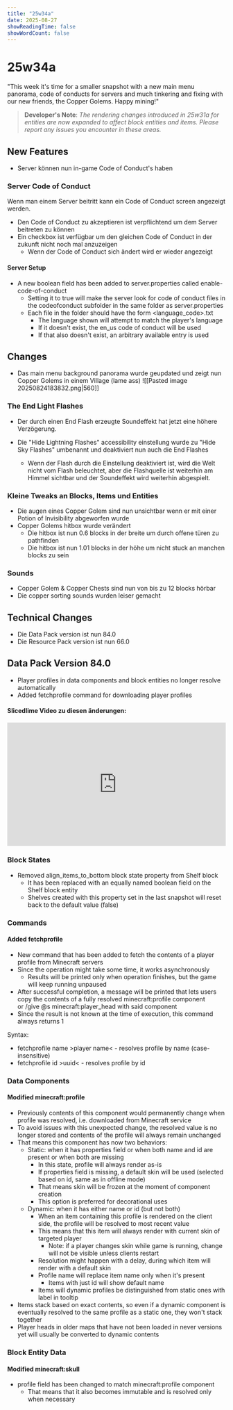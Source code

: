 ```yaml
---
title: "25w34a"
date: 2025-08-27
showReadingTime: false
showWordCount: false
---
```


# 25w34a

"This week it's time for a smaller snapshot with a new main menu panorama, code of conducts for servers and much tinkering and fixing with our new friends, the Copper Golems. Happy mining!"

> **Developer's Note**: _The rendering changes introduced in 25w31a for entities are now expanded to affect block entities and items. Please report any issues you encounter in these areas._

## New Features

- Server können nun in-game Code of Conduct's haben

### Server Code of Conduct

Wenn man einem Server beitritt kann ein Code of Conduct screen angezeigt werden.

- Den Code of Conduct zu akzeptieren ist verpflichtend um dem Server beitreten zu können
- Ein checkbox ist verfügbar um den gleichen Code of Conduct in der zukunft nicht noch mal anzuzeigen
    - Wenn der Code of Conduct sich ändert wird er wieder angezeigt

#### Server Setup

- A new boolean field has been added to server.properties called enable-code-of-conduct
    - Setting it to true will make the server look for code of conduct files in the codeofconduct subfolder in the same folder as server.properties
    - Each file in the folder should have the form <language_code>.txt
        - The language shown will attempt to match the player's language
        - If it doesn't exist, the en_us code of conduct will be used
        - If that also doesn't exist, an arbitrary available entry is used

## Changes

- Das main menu background panorama wurde geupdated und zeigt nun Copper Golems in einem Village (lame ass)
 ![[Pasted image 20250824183832.png|560]]
### The End Light Flashes

- Der durch einen End Flash erzeugte Soundeffekt hat jetzt eine höhere Verzögerung.
  
- Die "Hide Lightning Flashes" accessibility einstellung wurde zu "Hide Sky Flashes" umbenannt und deaktiviert nun auch die End Flashes
    - Wenn der Flash durch die Einstellung deaktiviert ist, wird die Welt nicht vom Flash beleuchtet, aber die Flashquelle ist weiterhin am Himmel sichtbar und der Soundeffekt wird weiterhin abgespielt.

### Kleine Tweaks an Blocks, Items und Entities

- Die augen eines Copper Golem sind nun unsichtbar wenn er mit einer Potion of Invisibility abgeworfen wurde
- Copper Golems hitbox wurde verändert
    - Die hitbox ist nun 0.6 blocks in der breite um durch offene türen zu pathfinden
    - Die hitbox ist nun 1.01 blocks in der höhe um nicht stuck an manchen blocks zu sein

### Sounds

- Copper Golem & Copper Chests sind nun von bis zu 12 blocks hörbar
- Die copper sorting sounds wurden leiser gemacht

## Technical Changes

- Die Data Pack version ist nun 84.0
- Die Resource Pack version ist nun 66.0

## Data Pack Version 84.0

- Player profiles in data components and block entities no longer resolve automatically
- Added fetchprofile command for downloading player profiles

#### Slicedlime Video zu diesen änderungen: 
<div style="left: 0; width: 100%; height: 0; position: relative; padding-bottom: 56.25%;"><iframe src="https://www.youtube.com/embed/RX5VC-WTo7A?rel=0" style="top: 0; left: 0; width: 100%; height: 100%; position: absolute; border: 0;" allowfullscreen scrolling="no" allow="accelerometer *; clipboard-write *; encrypted-media *; gyroscope *; picture-in-picture *; web-share *;"></iframe></div>

### Block States

- Removed align_items_to_bottom block state property from Shelf block
    - It has been replaced with an equally named boolean field on the Shelf block entity
    - Shelves created with this property set in the last snapshot will reset back to the default value (false)

### Commands

#### Added fetchprofile

- New command that has been added to fetch the contents of a player profile from Minecraft servers
- Since the operation might take some time, it works asynchronously
    - Results will be printed only when operation finishes, but the game will keep running unpaused
- After successful completion, a message will be printed that lets users copy the contents of a fully resolved minecraft:profile component or /give @s minecraft:player_head with said component
- Since the result is not known at the time of execution, this command always returns 1

Syntax:

- fetchprofile name >player name< - resolves profile by name (case-insensitive)
- fetchprofile id >uuid< - resolves profile by id

### Data Components

#### Modified minecraft:profile

- Previously contents of this component would permanently change when profile was resolved, i.e. downloaded from Minecraft service
- To avoid issues with this unexpected change, the resolved value is no longer stored and contents of the profile will always remain unchanged
- That means this component has now two behaviors:
    - Static: when it has properties field or when both name and id are present or when both are missing
        - In this state, profile will always render as-is
        - If properties field is missing, a default skin will be used (selected based on id, same as in offline mode)
        - That means skin will be frozen at the moment of component creation
        - This option is preferred for decorational uses
    - Dynamic: when it has either name or id (but not both)
        - When an item containing this profile is rendered on the client side, the profile will be resolved to most recent value
        - This means that this item will always render with current skin of targeted player
            - Note: if a player changes skin while game is running, change will not be visible unless clients restart
        - Resolution might happen with a delay, during which item will render with a default skin
        - Profile name will replace item name only when it's present
            - Items with just id will show default name
        - Items will dynamic profiles be distinguished from static ones with label in tooltip
- Items stack based on exact contents, so even if a dynamic component is eventually resolved to the same profile as a static one, they won't stack together
- Player heads in older maps that have not been loaded in never versions yet will usually be converted to dynamic contents

### Block Entity Data

#### Modified minecraft:skull

- profile field has been changed to match minecraft:profile component
    - That means that it also becomes immutable and is resolved only when necessary